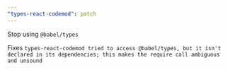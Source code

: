 ```yaml
---
"types-react-codemod": patch
---
```


Stop using `@babel/types`

Fixes `types-react-codemod tried to access @babel/types, but it isn't declared in its dependencies; this makes the require call ambiguous and unsound`
